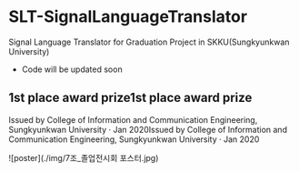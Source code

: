 # SLT-SignalLanguageTranslator
Signal Language Translator for Graduation Project in SKKU(Sungkyunkwan University)
* Code will be updated soon



## 1st place award prize1st place award prize
Issued by College of Information and Communication Engineering, Sungkyunkwan University · Jan 2020Issued by College of Information and Communication Engineering, Sungkyunkwan University · Jan 2020

![poster](./img/7조_졸업전시회 포스터.jpg)
